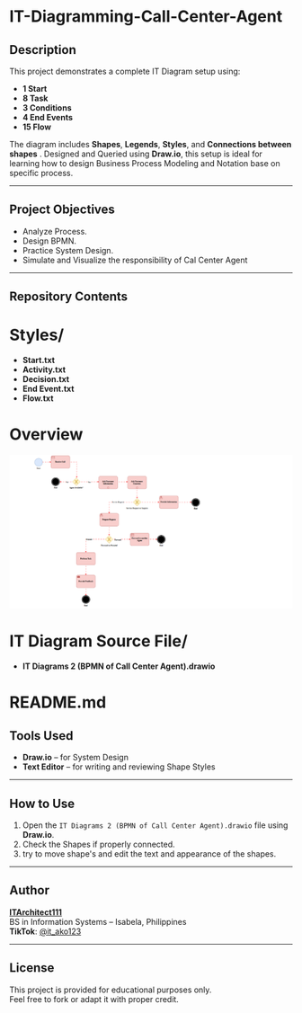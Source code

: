 # IT-Diagramming-Call-Center-Agent

## Description
This project demonstrates a complete IT Diagram setup using:
- **1 Start**
- **8 Task**
- **3 Conditions**
- **4 End Events**
- **15 Flow**

The diagram includes **Shapes**, **Legends**, **Styles**, and **Connections between shapes** . Designed and Queried using **Draw.io**, this setup is ideal for learning how to design Business Process Modeling and Notation base on specific process.

---

## Project Objectives
- Analyze Process.
- Design BPMN.
- Practice System Design.
- Simulate and Visualize the responsibility of Cal Center Agent

---

## Repository Contents

# Styles/
- **Start.txt**
- **Activity.txt**
- **Decision.txt**
- **End Event.txt**
- **Flow.txt**

# Overview 
![Diagram](Overview/IT_Diagram_2.png)

# IT Diagram Source File/
- **IT Diagrams 2 (BPMN of Call Center Agent).drawio**
  
# README.md

## Tools Used
- **Draw.io** – for System Design
- **Text Editor** – for writing and reviewing Shape Styles 

---

## How to Use
1. Open the `IT Diagrams 2 (BPMN of Call Center Agent).drawio` file using **Draw.io**.
2. Check the Shapes if properly connected.
3. try to move shape's and edit the text and appearance of the shapes.


---

## Author
**[ITArchitect111](https://github.com/ITArchitect111)**  
BS in Information Systems – Isabela, Philippines  
**TikTok**: [@it_ako123](https://www.tiktok.com/@it_ako123)

---

## License
This project is provided for educational purposes only.  
Feel free to fork or adapt it with proper credit.
